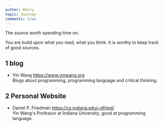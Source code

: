 ```yaml
---
author: Henry
topic: Journey
comments: true
---
```


The source worth spending time on.

You are build upon what you read, what you think. It is worthy to keep track of good sources.

## 1 blog
- Yin Wang <https://www.yinwang.org><br/>
  Blogs about programming, programming language and critical thinking.

## 2 Personal Website
- Daniel P. Friedman <https://cs.indiana.edu/~dfried/><br/>
  Yin Wang's Professor at Indiana University, good at programming language.
